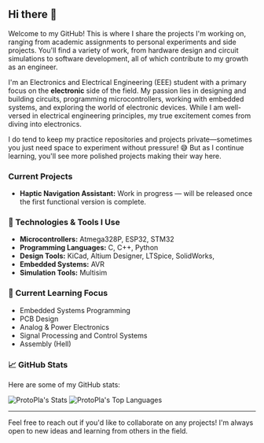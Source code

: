 ## Hi there 👋

Welcome to my GitHub! This is where I share the projects I'm working on, ranging from academic assignments to personal experiments and side projects. You'll find a variety of work, from hardware design and circuit simulations to software development, all of which contribute to my growth as an engineer.

I'm an Electronics and Electrical Engineering (EEE) student with a primary focus on the **electronic** side of the field. My passion lies in designing and building circuits, programming microcontrollers, working with embedded systems, and exploring the world of electronic devices. While I am well-versed in electrical engineering principles, my true excitement comes from diving into electronics.

I do tend to keep my practice repositories and projects private—sometimes you just need space to experiment without pressure! 😅 But as I continue learning, you'll see more polished projects making their way here.

### Current Projects
- **Haptic Navigation Assistant:** Work in progress — will be released once the first functional version is complete. 

### 🔧 Technologies & Tools I Use
- **Microcontrollers:** Atmega328P, ESP32, STM32
- **Programming Languages:** C, C++, Python
- **Design Tools:** KiCad, Altium Designer, LTSpice, SolidWorks, 
- **Embedded Systems:** AVR
- **Simulation Tools:** Multisim

### 🌱 Current Learning Focus
- Embedded Systems Programming
- PCB Design
- Analog & Power Electronics
- Signal Processing and Control Systems
- Assembly (Hell)

### 📈 GitHub Stats
Here are some of my GitHub stats:

![ProtoPla's Stats](https://github-readme-stats.vercel.app/api?username=ProtoPla&theme=vue-dark&show_icons=true&hide_border=true&count_private=true)
![ProtoPla's Top Languages](https://github-readme-stats.vercel.app/api/top-langs/?username=ProtoPla&theme=vue-dark&show_icons=true&hide_border=true&layout=compact)

---

Feel free to reach out if you'd like to collaborate on any projects! I'm always open to new ideas and learning from others in the field.
